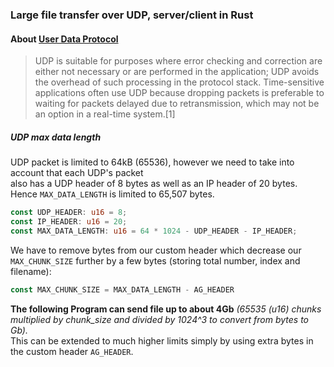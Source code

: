 ### Large file transfer over UDP, server/client in Rust

#### About [User Data Protocol](https://en.wikipedia.org/wiki/User_Datagram_Protocol)

> UDP is suitable for purposes where error checking and correction are either not necessary or are performed in the application; UDP avoids the overhead of such processing in the protocol stack. Time-sensitive applications often use UDP because dropping packets is preferable to waiting for packets delayed due to retransmission, which may not be an option in a real-time system.[1]

##### UDP max data length

UDP packet is limited to 64kB (65536), however we need to take into account that each UDP's packet  
also has a UDP header of 8 bytes as well as an IP header of 20 bytes. Hence `MAX_DATA_LENGTH` is limited to 65,507 bytes.

```rs
const UDP_HEADER: u16 = 8;
const IP_HEADER: u16 = 20;
const MAX_DATA_LENGTH: u16 = 64 * 1024 - UDP_HEADER - IP_HEADER;
```

We have to remove bytes from our custom header which decrease our `MAX_CHUNK_SIZE` further by a few bytes (storing total number, index and filename):
```rs
const MAX_CHUNK_SIZE = MAX_DATA_LENGTH - AG_HEADER
```

**The following Program can send file up to about 4Gb** *(65535 (u16) chunks multiplied by chunk_size and divided by 1024^3 to convert from bytes to Gb).*  
This can be extended to much higher limits simply by using extra bytes in the custom header `AG_HEADER`.  